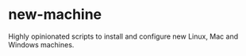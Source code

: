 # new-machine
Highly opinionated scripts to install and configure new Linux, Mac and Windows machines.
